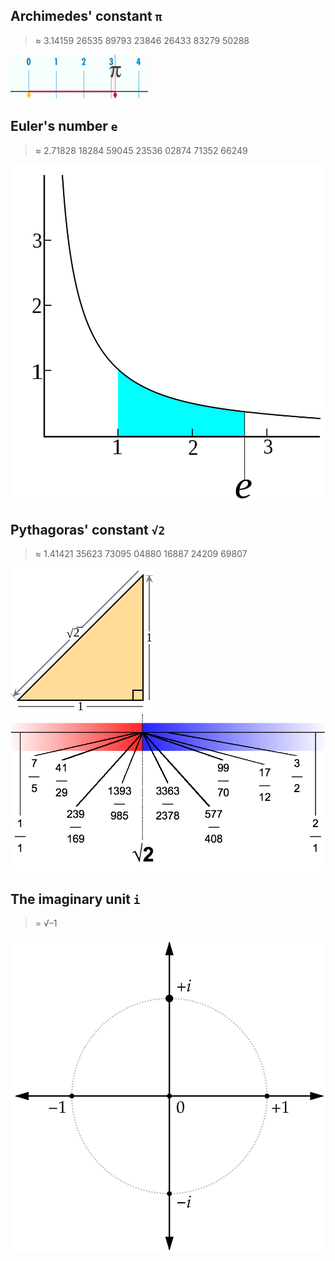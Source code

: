 ## Archimedes' constant `π`

> ≈ 3.14159 26535 89793 23846 26433 83279 50288

![Pi](img/Pi-unrolled-720.gif)

## Euler's number `e`

> ≈ 2.71828 18284 59045 23536 02874 71352 66249

![e](img/Hyperbola_E.svg)

## Pythagoras' constant `√2`

> ≈ 1.41421 35623 73095 04880 16887 24209 69807

![](img/Square_root_of_2_triangle.svg)
![](img/Dedekind_cut-_square_root_of_two.png)

## The imaginary unit `i`

> = √–1

![Imaginary unit](img/ImaginaryUnit5.svg)

